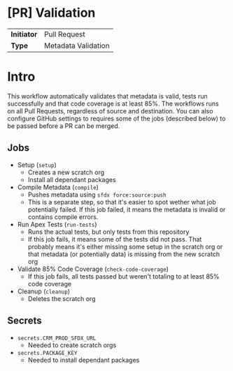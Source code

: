 # [PR] Validation

|               |                       |
| ------------- | --------------------- |
| **Initiator** | Pull Request          | 
| **Type**      | Metadata Validation   |

# Intro

This workflow automatically validates that metadata is valid, tests run successfully and that code coverage is at least 85%. The workflows runs on all Pull Requests, regardless of source and destination. You can also configure GitHub settings to requires some of the jobs (described below) to be passed before a PR can be merged.

## Jobs

- Setup (`setup`)
    - Creates a new scratch org
    - Install all dependant packages
- Compile Metadata (`compile`)
    - Pushes metadata using `sfdx force:source:push`
    - This is a separate step, so that it's easier to spot wether what job potentially failed. If this job failed, it means the metadata is invalid or contains compile errors.
- Run Apex Tests (`run-tests`)
    - Runs the actual tests, but only tests from this repository
    - If this job fails, it means some of the tests did not pass. That probably means it's either missing some setup in the scratch org or that metadata (or potentially data) is missing from the new scratch org
- Validate 85% Code Coverage (`check-code-coverage`)
    - If this job fails, all tests passed but weren't totaling to at least 85% code coverage
- Cleanup (`cleanup`)
    - Deletes the scratch org

## Secrets

- `secrets.CRM_PROD_SFDX_URL`
    - Needed to create scratch orgs
- `secrets.PACKAGE_KEY`
    - Needed to install dependant packages
